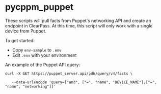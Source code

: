 # pycppm_puppet 

These scripts will pull facts from Puppet's networking API and create an endpoint in ClearPass.
At this time, this script will only work with a single device from Puppet. 


To get started:
* Copy `env-sample` to `.env`
* Edit `.env` with your environment


An example of the Puppet API query:

```
curl -X GET https://puppet_server.api/pdb/query/v4/facts \

   --data-urlencode 'query=["and", ["=", "name", "DEVICE_NAME"],["=", "name", "networking"]]'
```
